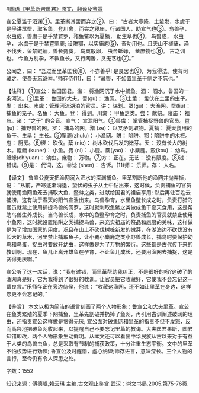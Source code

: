 #[国语《里革断罟匡君》原文、翻译及鉴赏](https://www.vrrw.net/wx/14016.html)

宣公夏滥于泗渊①。里革断其罟而弃之②，曰： “古者大寒降，土蛰发，水虞于是乎讲罛罶，取名鱼，登川禽，而尝之寝庙，行诸国人，助宣气也③。鸟兽孕，水虫成，兽虞于是乎禁罝罗，矠鱼鳖以为夏犒， 助生阜也④。 鸟兽成， 水虫孕， 水虞于是乎禁罝罜䍡; 设阱鄂，以实庙庖⑤，畜功用也。且夫山不槎蘖，泽不伐夭，鱼禁鲲鲕，兽长麑䴠， 鸟翼鷇卵， 虫舍蚳蝝， 蕃庶物也⑥。 古之训也。 今鱼方别孕，不教鱼长，又行网罟，贪无艺也⑦。”

公闻之，曰： “吾过而里革匡我⑧，不亦善乎! 是良罟也⑨，为我得法。使有司藏之，使吾无忘谂⑩。”师存侍(11)，曰： “藏罟，不如置里革于侧之不忘也。”

【注释】 ①宣公：鲁国国君。滥： 将渔网沉于水中捕鱼。泗： 泗水，鲁国的一条河流。②里革： 鲁国的大夫。罟(gu)： 渔网。③土蛰： 蛰伏在土里的虫子。发： 出来。水虞：管理河流湖泊的官员。讲： 谋划。罛(gu)： 大渔网。罶(liu)： 捕鱼的笼子。名鱼： 大鱼。登： 得到。川禽： 甲鱼之类。尝： 献祭。寝庙： 祖庙。诸： “之于” 的合音。宣气： 宣泄阳气。④兽虞： 掌管捕捉野兽的官员。罝 (ju)： 捕野兽的网。罗： 捕鸟的网。矠 (ze)： 以叉矛刺取物。夏犒： 夏天食用的鱼干。生阜： 生长。⑤罜䍡(zhulu)： 小渔网。阱： 陷阱。鄂：陷阱中的木桩。庖： 厨房。⑥槎： 砍伐。蘖 (nie)： 树木砍伐后发的嫩芽。夭： 没有长大的树木。鲲鲕 (kuner)： 小鱼。麑 (ni)： 小鹿。䴠(yao)： 小麋鹿。鷇(kou)： 幼鸟。蚳蝝(chiyuan)： 幼虫。庶物： 万物。⑦方： 正在。无艺： 没有限度。⑧过： 错误。⑨是： 代词，这。⑩谂 (shen)： 告诉。(11)师： 乐师。存： 人名。



【译文】 鲁宣公夏天把渔网沉入泗水的深渊捕鱼。里革割断他的渔网并抛弃掉，说： “从前，严寒逐渐消退，蛰伏的虫子从土中钻出来，这时候，负责捕鱼的官员就使用渔网鱼笼去捕取大鱼、鳖蚌之类，进献给国君的祖庙享用; 然后再让百姓去捕捞，这有助于春天的阳气宣泄出来。鸟兽孕育，水里鱼鳖长成之时，负责打猎的官员就禁止使用捕捉鸟兽的网罗，这时就刺取鱼鳖之类做成鱼干夏天食用，这是帮助鸟兽生养成长。当鸟兽长成，水中的鱼鳖孕育之时，负责捕鱼的官员就禁止使用小鱼网，这时就设置陷阱之类捕捉鸟兽，来充实祖庙的祭品和庖厨的美味，这样做是为了增加国家的用度。况且在山上不砍伐树桩新发的嫩芽，在湖泊边不砍伐没有长大的草木，河里禁止捕取鱼子，让小麑小麋鹿之类小野兽成长，捕鸟时要保护幼鸟和鸟蛋，捉虫时要放开幼虫，这样做是为了万物的繁衍。这些都是古代传下来的教训啊。现在，鱼儿正离开雄鱼在孕育，不让鱼儿成长，还要用渔网去捕捉，这是贪得无厌啊。”

宣公听了这一席话，说：“我有过错，而里革帮助我纠正，不是很好的吗?这破了的渔网真是好，它为我得到了很好的教训。让官员把它收藏好，它使我不会忘记这一番良言。”乐师存正在旁边侍候，他说： “收藏这渔网，还不如让里革在身边，这样您更不会忘记的。”

【鉴赏】 本文以极为简洁的语言刻画了两个人物形象：鲁宣公和大夫里革。宣公在鱼类繁殖的夏季下网捕鱼，里革先割破并扔掉了鱼网，再引用古训阐述破网的理由，还指责宣公这样做是贪得无厌; 宣公面对破鱼网和里革的指责不但不发怒，反而高兴地把破鱼网收起来，以提醒自己不要忘记里革的教诲。大夫匡君果断，国君知错即改，两个人物形象生动鲜明。从本文还可以看出中华民族从古以来对于有益于人类的鸟兽虫鱼，总是采取有节制的捕获政策，十分注重生态平衡。文中的里革不怕权势进行劝谏; 鲁宣公及时醒悟，虚心纳谏;师存进言，意味深长。三个人物的言行，至今仍有令人深思之处。

字数：1552

知识来源：傅德岷,赖云琪 主编.古文观止鉴赏.武汉：崇文书局.2005.第75-76页.

